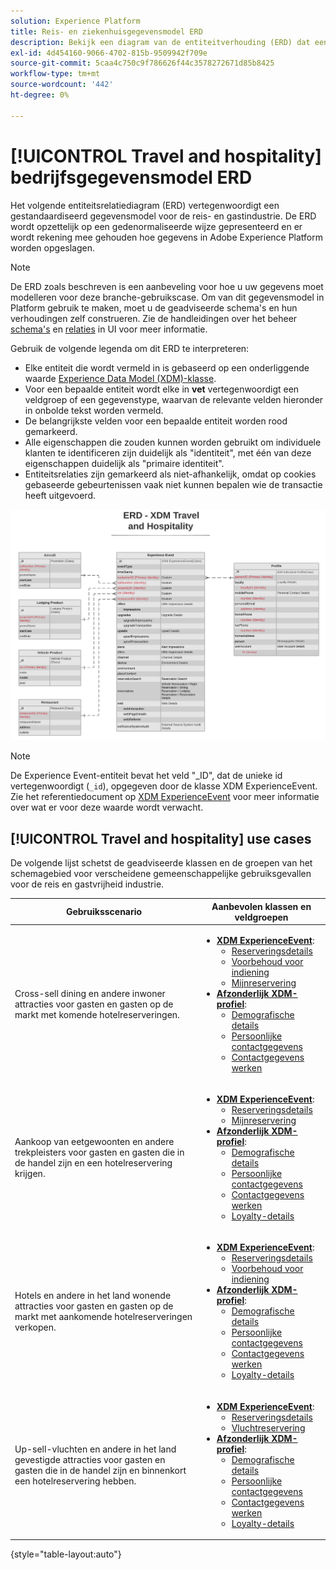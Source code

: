 ```yaml
---
solution: Experience Platform
title: Reis- en ziekenhuisgegevensmodel ERD
description: Bekijk een diagram van de entiteitverhouding (ERD) dat een gestandaardiseerd gegevensmodel voor de reis en gastvrijheid industrie beschrijft, compatibel met het Model van de Gegevens van de Ervaring (XDM) voor gebruik in Adobe Experience Platform.
exl-id: 4d454160-9066-4702-815b-9509942f709e
source-git-commit: 5caa4c750c9f786626f44c3578272671d85b8425
workflow-type: tm+mt
source-wordcount: '442'
ht-degree: 0%

---
```


# [!UICONTROL Travel and hospitality] bedrijfsgegevensmodel ERD

Het volgende entiteitsrelatiediagram (ERD) vertegenwoordigt een gestandaardiseerd gegevensmodel voor de reis- en gastindustrie. De ERD wordt opzettelijk op een gedenormaliseerde wijze gepresenteerd en er wordt rekening mee gehouden hoe gegevens in Adobe Experience Platform worden opgeslagen.

>[!NOTE]
>
>De ERD zoals beschreven is een aanbeveling voor hoe u uw gegevens moet modelleren voor deze branche-gebruikscase. Om van dit gegevensmodel in Platform gebruik te maken, moet u de geadviseerde schema&#39;s en hun verhoudingen zelf construeren. Zie de handleidingen over het beheer [schema&#39;s](../../ui/resources/schemas.md) en [relaties](../../tutorials/relationship-ui.md) in UI voor meer informatie.

Gebruik de volgende legenda om dit ERD te interpreteren:

* Elke entiteit die wordt vermeld in is gebaseerd op een onderliggende waarde [Experience Data Model (XDM)-klasse](../composition.md#class).
* Voor een bepaalde entiteit wordt elke in **vet** vertegenwoordigt een veldgroep of een gegevenstype, waarvan de relevante velden hieronder in onbolde tekst worden vermeld.
* De belangrijkste velden voor een bepaalde entiteit worden rood gemarkeerd.
* Alle eigenschappen die zouden kunnen worden gebruikt om individuele klanten te identificeren zijn duidelijk als &quot;identiteit&quot;, met één van deze eigenschappen duidelijk als &quot;primaire identiteit&quot;.
* Entiteitsrelaties zijn gemarkeerd als niet-afhankelijk, omdat op cookies gebaseerde gebeurtenissen vaak niet kunnen bepalen wie de transactie heeft uitgevoerd.

![](../../images/industries/travel-hospitality.png)

>[!NOTE]
>
>De Experience Event-entiteit bevat het veld &quot;_ID&quot;, dat de unieke id vertegenwoordigt (`_id`), opgegeven door de klasse XDM ExperienceEvent. Zie het referentiedocument op [XDM ExperienceEvent](../../classes/experienceevent.md) voor meer informatie over wat er voor deze waarde wordt verwacht.

## [!UICONTROL Travel and hospitality] use cases

De volgende lijst schetst de geadviseerde klassen en de groepen van het schemagebied voor verscheidene gemeenschappelijke gebruiksgevallen voor de reis en gastvrijheid industrie.

| Gebruiksscenario | Aanbevolen klassen en veldgroepen |
| --- | --- |
| Cross-sell dining en andere inwoner attracties voor gasten en gasten op de markt met komende hotelreserveringen. | <ul><li>**[XDM ExperienceEvent](../../classes/experienceevent.md)**:<ul><li>[Reserveringsdetails](../../field-groups/event/reservation-details.md)</li><li>[Voorbehoud voor indiening](../../field-groups/event/lodging-reservation.md)</li><li>[Mijnreservering](../../field-groups/event/dining-reservation.md)</li></ul></li><li>**[Afzonderlijk XDM-profiel](../../classes/individual-profile.md)**:<ul><li>[Demografische details](../../field-groups/profile/demographic-details.md)</li><li>[Persoonlijke contactgegevens](../../field-groups/profile/personal-contact-details.md)</li><li>[Contactgegevens werken](../../field-groups/profile/work-contact-details.md)</li></ul></li></ul> |
| Aankoop van eetgewoonten en andere trekpleisters voor gasten en gasten die in de handel zijn en een hotelreservering krijgen. | <ul><li>**[XDM ExperienceEvent](../../classes/experienceevent.md)**:<ul><li>[Reserveringsdetails](../../field-groups/event/reservation-details.md)</li><li>[Mijnreservering](../../field-groups/event/dining-reservation.md)</li></ul></li><li>**[Afzonderlijk XDM-profiel](../../classes/individual-profile.md)**:<ul><li>[Demografische details](../../field-groups/profile/demographic-details.md)</li><li>[Persoonlijke contactgegevens](../../field-groups/profile/personal-contact-details.md)</li><li>[Contactgegevens werken](../../field-groups/profile/work-contact-details.md)</li><li>[Loyalty-details](../../field-groups/profile/loyalty-details.md)</li></ul></li></ul> |
| Hotels en andere in het land wonende attracties voor gasten en gasten op de markt met aankomende hotelreserveringen verkopen. | <ul><li>**[XDM ExperienceEvent](../../classes/experienceevent.md)**:<ul><li>[Reserveringsdetails](../../field-groups/event/reservation-details.md)</li><li>[Voorbehoud voor indiening](../../field-groups/event/lodging-reservation.md)</li></ul></li><li>**[Afzonderlijk XDM-profiel](../../classes/individual-profile.md)**:<ul><li>[Demografische details](../../field-groups/profile/demographic-details.md)</li><li>[Persoonlijke contactgegevens](../../field-groups/profile/personal-contact-details.md)</li><li>[Contactgegevens werken](../../field-groups/profile/work-contact-details.md)</li><li>[Loyalty-details](../../field-groups/profile/loyalty-details.md)</li></ul></li></ul> |
| Up-sell-vluchten en andere in het land gevestigde attracties voor gasten en gasten die in de handel zijn en binnenkort een hotelreservering hebben. | <ul><li>**[XDM ExperienceEvent](../../classes/experienceevent.md)**:<ul><li>[Reserveringsdetails](../../field-groups/event/reservation-details.md)</li><li>[Vluchtreservering](../../field-groups/event/flight-reservation.md)</li></ul></li><li>**[Afzonderlijk XDM-profiel](../../classes/individual-profile.md)**:<ul><li>[Demografische details](../../field-groups/profile/demographic-details.md)</li><li>[Persoonlijke contactgegevens](../../field-groups/profile/personal-contact-details.md)</li><li>[Contactgegevens werken](../../field-groups/profile/work-contact-details.md)</li><li>[Loyalty-details](../../field-groups/profile/loyalty-details.md)</li></ul></li></ul> |

{style="table-layout:auto"}
